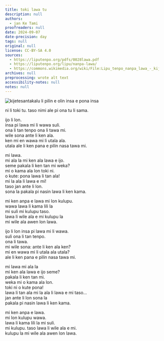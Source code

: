 ```yaml
---
title: toki lawa tu
description: null
authors:
  - jan Ke Tami
proofreaders: null
date: 2024-09-07
date-precision: day
tags: null
original: null
license: CC-BY-SA 4.0
sources:
  - https://liputenpo.org/pdfs/0028lawa.pdf
  - https://liputenpo.org/lipu/nanpa-lawa/
  - https://commons.wikimedia.org/wiki/File:Lipu_tenpo_nanpa_lawa_-_kijetesantakalu.png
archives: null
preprocessing: wrote alt text
accessibility-notes: null
notes: null
---
```


![kijetesantakalu li pilin e olin insa e pona insa](https://upload.wikimedia.org/wikipedia/commons/4/4c/Lipu_tenpo_nanpa_lawa_-_kijetesantakalu.png)

ni li toki tu. taso nimi ale pi ona tu li sama.



ijo li lon.  
insa pi lawa mi li wawa suli.  
ona li tan tenpo ona li tawa mi.  
wile sona ante li ken ala.  
ken mi en wawa mi li utala ala.  
utala ale li ken pana e pilin nasa tawa mi.

mi lawa.  
mi ala la mi ken ala lawa e ijo.  
seme pakala li ken tan mi weka?  
mi o kama ala lon toki ni.  
o kute: pona lawa li tan ala!  
mi la ala li lawa e mi!  
taso jan ante li lon.  
sona la pakala pi nasin lawa li ken kama.

mi ken anpa e lawa mi lon kulupu.  
wawa lawa li kama lili la  
mi suli mi kulupu taso.  
lawa li wile ala e mi kulupu la  
mi wile ala awen lon lawa.



ijo li lon insa pi lawa mi li wawa.  
suli ona li tan tenpo.  
ona li tawa.  
mi wile sona: ante li ken ala ken?  
mi en wawa mi li utala ala utala?  
ale li ken pana e pilin nasa tawa mi.

mi lawa mi ala la  
mi ken ala lawa e ijo seme?  
pakala li ken tan mi.  
weka mi o kama ala lon.  
toki ni o kute pona!  
lawa li tan ala mi la ala li lawa e mi taso...  
jan ante li lon sona la  
pakala pi nasin lawa li ken kama.

mi ken anpa e lawa.  
mi lon kulupu wawa.  
lawa li kama lili la mi suli.  
mi kulupu. taso lawa li wile ala e mi.  
kulupu la mi wile ala awen lon lawa.